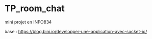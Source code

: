 # TP_room_chat

mini projet en INFO834

base : https://blog.bini.io/developper-une-application-avec-socket-io/


